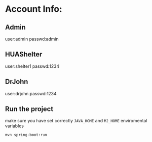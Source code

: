 # Account Info:
## Admin
user:admin 
passwd:admin
## HUAShelter
user:shelter1
passwd:1234
## DrJohn
user:drjohn
passwd:1234
## Run the project
make sure you have set correctly ``JAVA_HOME`` and ``M2_HOME`` enviromental variables
```bash
mvn spring-boot:run
```
